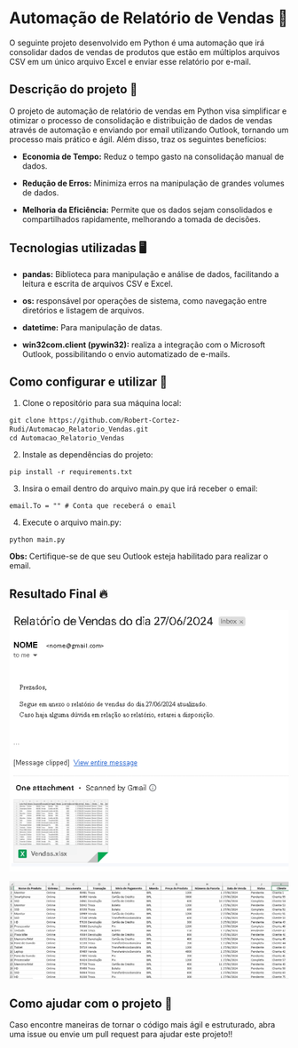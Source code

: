 # Automação de Relatório de Vendas 🧾

O seguinte projeto desenvolvido em Python é uma automação que irá consolidar dados de vendas de produtos que estão em múltiplos arquivos CSV em um único arquivo Excel e enviar esse relatório por e-mail.

## Descrição do projeto 📌

O projeto de automação de relatório de vendas em Python visa simplificar e otimizar o processo de consolidação e distribuição de dados de vendas através de automação e enviando por email utilizando Outlook, tornando um processo mais prático e ágil. Além disso, traz os seguintes benefícios:

- **Economia de Tempo:** Reduz o tempo gasto na consolidação manual de dados.

- **Redução de Erros:** Minimiza erros na manipulação de grandes volumes de dados.

- **Melhoria da Eficiência:** Permite que os dados sejam consolidados e compartilhados rapidamente, melhorando a tomada de decisões.

## Tecnologias utilizadas 🖥️

- **pandas:** Biblioteca para manipulação e análise de dados, facilitando a leitura e escrita de arquivos CSV e Excel.

- **os:** responsável por operações de sistema, como navegação entre diretórios e listagem de arquivos.

- **datetime:** Para manipulação de datas.

- **win32com.client (pywin32):** realiza a  integração com o Microsoft Outlook, possibilitando o envio automatizado de e-mails.

## Como configurar e utilizar 🔧

1. Clone o repositório para sua máquina local:

```
git clone https://github.com/Robert-Cortez-Rudi/Automacao_Relatorio_Vendas.git
cd Automacao_Relatorio_Vendas
```

2. Instale as dependências do projeto:

```
pip install -r requirements.txt
```

3. Insira o email dentro do arquivo main.py que irá receber o email:

```
email.To = "" # Conta que receberá o email
```

4. Execute o arquivo main.py:

```
python main.py
```

**Obs:** Certifique-se de que seu Outlook esteja habilitado para realizar o email.

## Resultado Final 🔥

![Email](images/Email.png)

![Excel](images/Excel.png)


## Como ajudar com o projeto 💯

Caso encontre maneiras de tornar o código mais ágil e estruturado, abra uma issue ou envie um pull request para ajudar este projeto!!
